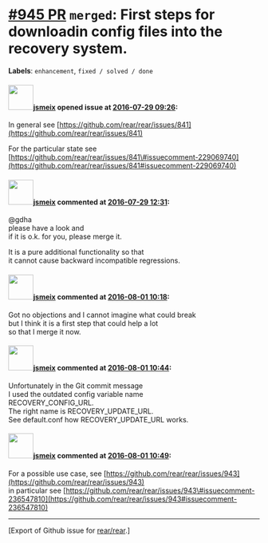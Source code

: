 [\#945 PR](https://github.com/rear/rear/pull/945) `merged`: First steps for downloadin config files into the recovery system.
=============================================================================================================================

**Labels**: `enhancement`, `fixed / solved / done`

#### <img src="https://avatars.githubusercontent.com/u/1788608?u=925fc54e2ce01551392622446ece427f51e2f0ce&v=4" width="50">[jsmeix](https://github.com/jsmeix) opened issue at [2016-07-29 09:26](https://github.com/rear/rear/pull/945):

In general see
[https://github.com/rear/rear/issues/841](https://github.com/rear/rear/issues/841)

For the particular state see  
[https://github.com/rear/rear/issues/841\#issuecomment-229069740](https://github.com/rear/rear/issues/841#issuecomment-229069740)

#### <img src="https://avatars.githubusercontent.com/u/1788608?u=925fc54e2ce01551392622446ece427f51e2f0ce&v=4" width="50">[jsmeix](https://github.com/jsmeix) commented at [2016-07-29 12:31](https://github.com/rear/rear/pull/945#issuecomment-236168227):

@gdha  
please have a look and  
if it is o.k. for you, please merge it.

It is a pure additional functionality so that  
it cannot cause backward incompatible regressions.

#### <img src="https://avatars.githubusercontent.com/u/1788608?u=925fc54e2ce01551392622446ece427f51e2f0ce&v=4" width="50">[jsmeix](https://github.com/jsmeix) commented at [2016-08-01 10:18](https://github.com/rear/rear/pull/945#issuecomment-236543503):

Got no objections and I cannot imagine what could break  
but I think it is a first step that could help a lot  
so that I merge it now.

#### <img src="https://avatars.githubusercontent.com/u/1788608?u=925fc54e2ce01551392622446ece427f51e2f0ce&v=4" width="50">[jsmeix](https://github.com/jsmeix) commented at [2016-08-01 10:44](https://github.com/rear/rear/pull/945#issuecomment-236548287):

Unfortunately in the Git commit message  
I used the outdated config variable name  
RECOVERY\_CONFIG\_URL.  
The right name is RECOVERY\_UPDATE\_URL.  
See default.conf how RECOVERY\_UPDATE\_URL works.

#### <img src="https://avatars.githubusercontent.com/u/1788608?u=925fc54e2ce01551392622446ece427f51e2f0ce&v=4" width="50">[jsmeix](https://github.com/jsmeix) commented at [2016-08-01 10:49](https://github.com/rear/rear/pull/945#issuecomment-236549207):

For a possible use case, see
[https://github.com/rear/rear/issues/943](https://github.com/rear/rear/issues/943)  
in particular see
[https://github.com/rear/rear/issues/943\#issuecomment-236547810](https://github.com/rear/rear/issues/943#issuecomment-236547810)

------------------------------------------------------------------------

\[Export of Github issue for
[rear/rear](https://github.com/rear/rear).\]

